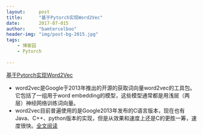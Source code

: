 ```yaml
---
layout:     post
title:      "基于Pytorch实现Word2Vec"
date:       2017-07-015
author:     "bamtercelboo"
header-img: "img/post-bg-2015.jpg"
tags:
    - 博客园 
    - Pytorch
 
---
```


> <div>
  <a href="http://www.cnblogs.com/bamtercelboo/p/7181899.html">基于Pytorch实现Word2Vec</a></div>


-  word2vec是Google于2013年推出的开源的获取词向量word2vec的工具包。它包括了一组用于word embedding的模型，这些模型通常都是用浅层（两层）神经网络训练词向量。
-  word2vec目前普遍使用的是Google2013年发布的C语言版本，现在也有Java、C++、python版本的实现，但是从效果和速度上还是C的更胜一筹，速度很快。<a href="http://www.cnblogs.com/bamtercelboo/p/7116086.html">全文阅读</a>


